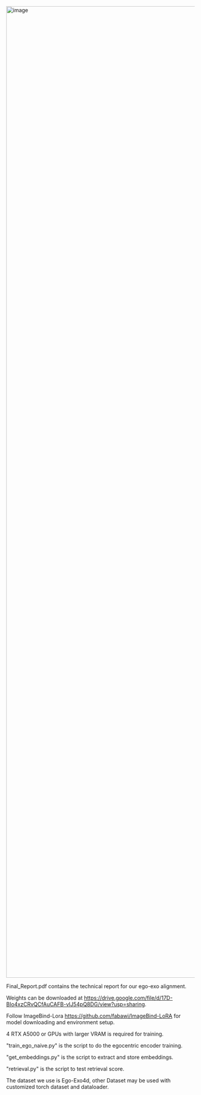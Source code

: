 <img width="2000" height="2588" alt="image" src="https://github.com/user-attachments/assets/b34ae20f-2977-4dd9-80cf-26217c3417d2" />


Final_Report.pdf contains the technical report for our ego-exo alignment.

Weights can be downloaded at https://drive.google.com/file/d/17D-BIo4xzCRvQCfAuCAFB-vlJ54pQ8DG/view?usp=sharing.

Follow ImageBind-Lora https://github.com/fabawi/ImageBind-LoRA for model downloading and environment setup.

4 RTX A5000 or GPUs with larger VRAM is required for training.

"train_ego_naive.py" is the script to do the egocentric encoder training.

"get_embeddings.py" is the script to extract and store embeddings.

"retrieval.py" is the script to test retrieval score.

The dataset we use is Ego-Exo4d, other Dataset may be used with customized torch dataset and dataloader.

